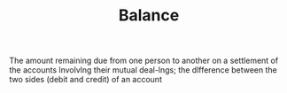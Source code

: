 ---
title: Balance
letter: B
permalink: "/definitions/balance.html"
body: The amount remaining due from one person to another on a settlement of the accounts
  lnvolvlng their mutual deal-lngs; the dlfference between the two sides (debit and
  credit) of an account
published_at: '2018-07-07'
source: Black's Law Dictionary
layout: post
---